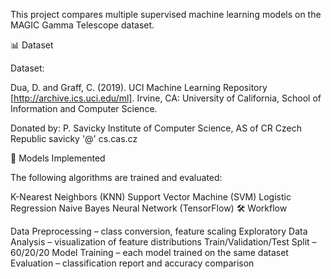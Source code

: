 This project compares multiple supervised machine learning models on the MAGIC Gamma Telescope dataset.

📊 Dataset

Dataset:

Dua, D. and Graff, C. (2019). UCI Machine Learning Repository [http://archive.ics.uci.edu/ml]. Irvine, CA: University of California, School of Information and Computer Science.

Donated by: P. Savicky Institute of Computer Science, AS of CR Czech Republic savicky '@' cs.cas.cz

🧠 Models Implemented

The following algorithms are trained and evaluated:

K-Nearest Neighbors (KNN)
Support Vector Machine (SVM)
Logistic Regression
Naive Bayes
Neural Network (TensorFlow)
🛠️ Workflow

Data Preprocessing – class conversion, feature scaling
Exploratory Data Analysis – visualization of feature distributions
Train/Validation/Test Split – 60/20/20
Model Training – each model trained on the same dataset
Evaluation – classification report and accuracy comparison
